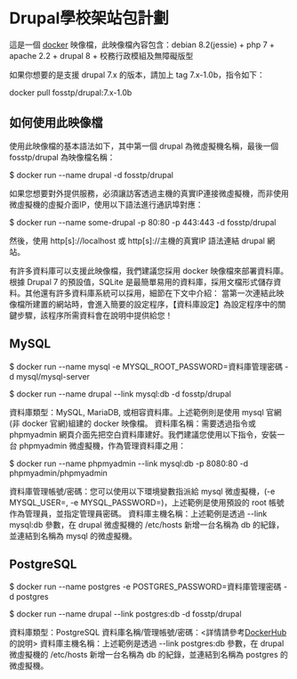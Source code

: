 # Drupal學校架站包計劃
這是一個 [docker](https://www.docker.com/) 映像檔，此映像檔內容包含：debian 8.2(jessie) + php 7 + apache 2.2 + drupal 8 + 校務行政模組及無障礙版型

如果你想要的是支援 drupal 7.x 的版本，請加上 tag 7.x-1.0b，指令如下：

docker pull fosstp/drupal:7.x-1.0b

## 如何使用此映像檔
使用此映像檔的基本語法如下，其中第一個 drupal 為微虛擬機名稱，最後一個 fosstp/drupal 為映像檔名稱：

$ docker run --name drupal -d fosstp/drupal

如果您想要對外提供服務，必須讓訪客透過主機的真實IP連接微虛擬機，而非使用微虛擬機的虛擬介面IP，使用以下語法進行通訊埠對應：

$ docker run --name some-drupal -p 80:80 -p 443:443 -d fosstp/drupal

然後，使用 http[s]://localhost 或 http[s]://主機的真實IP 語法連結 drupal 網站。

有許多資料庫可以支援此映像檔，我們建議您採用 docker 映像檔來部署資料庫。根據 Drupal 7 的預設值，SQLite 是最簡單易用的資料庫，採用文檔形式儲存資料。其他還有許多資料庫系統可以採用，細節在下文中介紹：
當第一次連結此映像檔所建置的網站時，會進入簡要的設定程序，【資料庫設定】為設定程序中的關鍵步驟，該程序所需資料會在說明中提供給您！

## MySQL
$ docker run --name mysql -e MYSQL_ROOT_PASSWORD=資料庫管理密碼 -d mysql/mysql-server

$ docker run --name drupal --link mysql:db -d fosstp/drupal

資料庫類型：MySQL, MariaDB, 或相容資料庫。上述範例則是使用 mysql 官網(非 docker 官網)組建的 docker 映像檔。
資料庫名稱：需要透過指令或 phpmyadmin 網頁介面先把空白資料庫建好。我們建議您使用以下指令，安裝一台 phpmyadmin 微虛擬機，作為管理資料庫之用：

$ docker run --name phpmyadmin --link mysql:db -p 8080:80 -d phpmyadmin/phpmyadmin

資料庫管理帳號/密碼：您可以使用以下環境變數指派給 mysql 微虛擬機，(-e MYSQL_USER=, -e MYSQL_PASSWORD=)，上述範例是使用預設的 root 帳號作為管理員，並指定管理員密碼。
資料庫主機名稱：上述範例是透過 --link mysql:db 參數，在 drupal 微虛擬機的 /etc/hosts 新增一台名稱為 db 的紀錄，並連結到名稱為 mysql 的微虛擬機。

## PostgreSQL

$ docker run --name postgres -e POSTGRES_PASSWORD=資料庫管理密碼 -d postgres

$ docker run --name drupal --link postgres:db -d fosstp/drupal

資料庫類型：PostgreSQL
資料庫名稱/管理帳號/密碼：<詳情請參考[DockerHub](https://hub.docker.com/_/postgres/)的說明>
資料庫主機名稱：上述範例是透過 --link postgres:db 參數，在 drupal 微虛擬機的 /etc/hosts 新增一台名稱為 db 的紀錄，並連結到名稱為 postgres 的微虛擬機。
